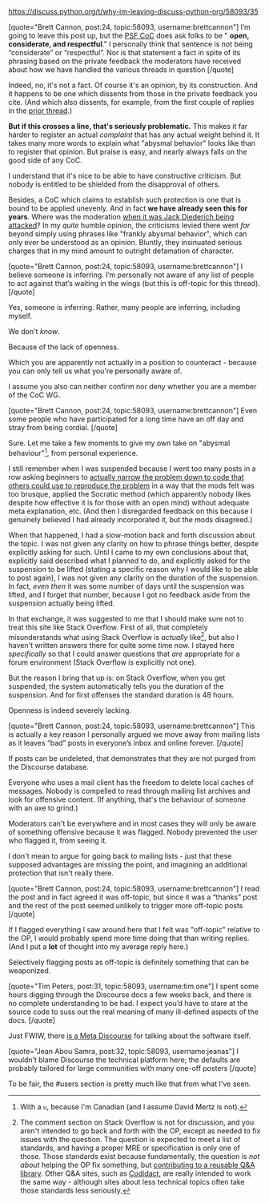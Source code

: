 https://discuss.python.org/t/why-im-leaving-discuss-python-org/58093/35

[quote="Brett Cannon, post:24, topic:58093, username:brettcannon"]
I’m going to leave this post up, but the [PSF CoC](https://policies.python.org/python.org/code-of-conduct/) does ask folks to be " **open, considerate, and respectful**." I personally think that sentence is not being “considerate” or “respectful”. Nor is that statement a fact in spite of its phrasing based on the private feedback the moderators have received about how we have handled the various threads in question
[/quote]

Indeed, no, it's not a fact. Of course it's an opinion, by its construction. And it happens to be one which dissents from those in the private feedback you cite. (And which also dissents, for example, from the first couple of replies in the [prior thread](https://discuss.python.org/t/_/57950).)

**But if this crosses a line, that's seriously problematic.** This makes it far harder to register an actual *complaint* that has any actual weight behind it. It takes many more words to explain what "abysmal behavior" looks like than to register that opinion. But praise is easy, and nearly always falls on the good side of any CoC.

I understand that it's nice to be able to have constructive criticism. But nobody is entitled to be shielded from the disapproval of others.

Besides, a CoC which claims to establish such protection is one that is bound to be applied unevenly. And in fact **we have already seen this for years**. Where was the moderation [when it was Jack Diederich being attacked](https://discuss.python.org/t/_/4329)? In my *quite* humble opinion, the criticisms levied there went *far* beyond simply using phrases like "frankly abysmal behavior", which can only ever be understood as an opinion. Bluntly, they insinuated serious charges that in my mind amount to outright defamation of character.

[quote="Brett Cannon, post:24, topic:58093, username:brettcannon"]
I believe someone is inferring. I’m personally not aware of any list of people to act against that’s waiting in the wings (but this is off-topic for this thread).
[/quote]

Yes, someone is inferring. Rather, many people are inferring, including myself.

We don't *know*.

Because of the lack of openness.

Which you are apparently not actually in a position to counteract - because you can only tell us what you're personally aware of.

I assume you also can neither confirm nor deny whether you are a member of the CoC WG.

[quote="Brett Cannon, post:24, topic:58093, username:brettcannon"]
Even some people who have participated for a long time have an off day and stray from being cordial.
[/quote]

Sure. Let me take a few moments to give my own take on "abysmal behaviour"[^1], from personal experience.

I still remember when I was suspended because I went too many posts in a row asking beginners to [actually narrow the problem down to code that others could use to reproduce the problem](http://www.sscce.org/) in a way that the mods felt was too brusque, applied the Socratic method (which apparently nobody likes despite how effective it is for those with an open mind) without adequate meta explanation, etc. (And then I disregarded feedback on this because I genuinely believed I had already incorporated it, but the mods disagreed.)

When that happened, I had a slow-motion back and forth discussion about the topic. I was not given any clarity on how to phrase things better, despite explicitly asking for such. Until I came to my own conclusions about that, explicitly said described what I planned to do, and explicitly asked for the suspension to be lifted (stating a specific reason why I would like to be able to post again), I was not given any clarity on the duration of the suspension. In fact, *even then* it was some number of days until the suspension was lifted, and I forget that number, because I got no feedback aside from the suspension actually being lifted.

In that exchange, it was suggested to me that I should make sure not to treat this site like Stack Overflow. First of all, that completely misunderstands what using Stack Overflow is *actually* like[^2], but also I haven't written answers there for quite some time now. I stayed here *specifically* so that I could answer questions that *are* appropriate for a forum environment (Stack Overflow is explicitly not one).

But the reason I bring that up is: on Stack Overflow, when you get suspended, the system automatically tells you the duration of the suspension. And for first offenses the standard duration is 48 hours.

Openness is indeed severely lacking.

[quote="Brett Cannon, post:24, topic:58093, username:brettcannon"]
This is actually a key reason I personally argued we move away from mailing lists as it leaves “bad” posts in everyone’s inbox and online forever.
[/quote]

If posts can be undeleted, that demonstrates that they are not purged from the Discourse database.

Everyone who uses a mail client has the freedom to delete local caches of messages. Nobody is compelled to read through mailing list archives and look for offensive content. (If anything, that's the behaviour of someone with an axe to grind.)

Moderators can't be everywhere and in most cases they will only be aware of something offensive because it was flagged. Nobody prevented the user who flagged it, from seeing it.

I don't mean to argue for going back to mailing lists - just that these supposed advantages are missing the point, and imagining an additional protection that isn't really there.

[quote="Brett Cannon, post:24, topic:58093, username:brettcannon"]
I read the post and in fact agreed it was off-topic, but since it was a “thanks” post and the rest of the post seemed unlikely to trigger more off-topic posts
[/quote]

If I flagged everything I saw around here that I felt was "off-topic" relative to the OP, I would probably spend more time doing that than writing replies. (And I put a **lot** of thought into my average reply here.)

Selectively flagging posts as off-topic is definitely something that can be weaponized.

[quote="Tim Peters, post:31, topic:58093, username:tim.one"]
I spent some hours digging through the Discourse docs a few weeks back, and there is no complete understanding to be had. I expect you’d have to stare at the source code to suss out the real meaning of many ill-defined aspects of the docs.
[/quote]

Just FWIW, there [is a Meta Discourse](https://meta.discourse.org/categories) for talking about the software itself.

[quote="Jean Abou Samra, post:32, topic:58093, username:jeanas"]
I wouldn’t blame Discourse the technical platform here; the defaults are probably tailored for large communities with many one-off posters
[/quote]

To be fair, the #users section is pretty much like that from what I've seen.

[^1]: With a `u`, because I'm Canadian (and I assume David Mertz is not).

[^2]: The comment section on Stack Overflow is not for discussion, and you aren't intended to go back and forth with the OP, except as needed to fix issues with the question. The question is expected to meet a list of standards, and having a proper MRE or specification is only one of those. Those standards exist because fundamentally, the question is *not about* helping the OP fix something, but [contributing to a reusable Q&A library](https://stackoverflow.com/tour). Other Q&A sites, such as [Codidact](https://software.codidact.com/), are really intended to work the same way - although sites about less technical topics often take those standards less seriously.
